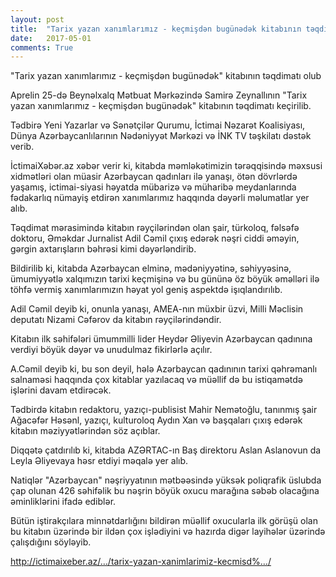```yaml
---
layout: post
title:  "Tarix yazan xanımlarımız - keçmişdən bugünədək kitabının təqdimatı olub"
date:   2017-05-01
comments: True
---
```


<p>"Tarix yazan xanımlarımız - keçmişdən bugünədək" kitabının təqdimatı olub</p>
<p> Aprelin 25-də Beynəlxalq Mətbuat Mərkəzində Samirə Zeynallının "Tarix yazan xanımlarımız - keçmişdən bugünədək" kitabının təqdimatı keçirilib.</p>
<p> Tədbirə Yeni Yazarlar və Sənətçilər Qurumu, İctimai Nəzarət Koalisiyası, Dünya Azərbaycanlılarının Nədəniyyət Mərkəzi və İNK TV təşkilatı dəstək verib.</p>
<div class="text_exposed_show"><p> İctimaiXəbər.az xəbər verir ki, kitabda məmləkətimizin tərəqqisində məxsusi xidmətləri olan müasir Azərbaycan qadınları ilə yanaşı, ötən dövrlərdə yaşamış, ictimai-siyasi həyatda mübarizə və müharibə meydanlarında fədakarlıq nümayiş etdirən xanımlarımız haqqında dəyərli məlumatlar yer alıb.</p><p> Təqdimat mərasimində kitabın rəyçilərindən olan şair, türkoloq, fəlsəfə doktoru, Əməkdar Jurnalist Adil Cəmil çıxış edərək nəşri ciddi əməyin, gərgin axtarışların bəhrəsi kimi dəyərləndirib.</p><p> Bildirilib ki, kitabda Azərbaycan elminə, mədəniyyətinə, səhiyyəsinə, ümumiyyətlə xalqımızın tarixi keçmişinə və bu gününə öz böyük əməlləri ilə töhfə vermiş xanımlarımızın həyat yol geniş aspektdə işıqlandırılıb.</p><p> Adil Cəmil deyib ki, onunla yanaşı, AMEA-nın müxbir üzvi, Milli Məclisin deputatı Nizami Cəfərov da kitabın rəyçilərindəndir.</p><p> Kitabın ilk səhifələri ümummilli lider Heydər Əliyevin Azərbaycan qadınına verdiyi böyük dəyər və unudulmaz fikirlərlə açılır.</p><p> A.Cəmil deyib ki, bu son deyil, hələ Azərbaycan qadınının tarixi qəhrəmanlı salnaməsi haqqında çox kitablar yazılacaq və müəllif də bu istiqamətdə işlərini davam etdirəcək.</p><p> Tədbirdə kitabın redaktoru, yazıçı-publisist Mahir Nemətoğlu, tanınmış şair Ağacəfər Həsənl, yazıçı, kulturoloq Aydın Xan və başqaları çıxış edərək kitabın məziyyətlərindən söz açıblar.</p><p> Diqqətə çatdırılıb ki, kitabda AZƏRTAC-ın Baş direktoru Aslan Aslanovun da Leyla Əliyevaya həsr etdiyi məqalə yer alıb.</p><p> Natiqlər "Azərbaycan" nəşriyyatının mətbəəsində yüksək poliqrafik üslubda çap olunan 426 səhifəlik bu nəşrin böyük oxucu marağına səbəb olacağına əminliklərini ifadə ediblər.</p><p> Bütün iştirakçılara minnətdarlığını bildirən müəllif oxucularla ilk görüşü olan bu kitabın üzərində bir ildən çox işlədiyini və hazırda digər layihələr üzərində çalışdığını söyləyib.</p><p> <a href="https://l.facebook.com/l.php?u=http%3A%2F%2Fictimaixeber.az%2F2017%2F04%2Ftarix-yazan-xanimlarimiz-kecmisd%25C9%2599n-bugun%25C9%2599d%25C9%2599k-kitabinin-t%25C9%2599qdimati-olub%2F&amp;h=ATOuYxzwnhj3iabw5sg2kkKP0gfdlxsFeif0AMD0XSB-1yRuEO9z6cWBLwoCYvyBjwgJhxhpxSugp2nMp08PO8e8uzK6sSU7X0N7tsvBSu0r_RdJ0VoNCFCTtjIGrSNNkxKP3HY-s6jeGrw5_dyy&amp;enc=AZOkJ1NAWuiwoiNqD71uFFI3lG5wD3F1-lohuUlJO3eRf5wfWnP3Dth2XUsny9ii6Y9VCqS5sEH2lmCD30mIfU8eBgq2TrOT3kqMeiWtaM-mTmenmU4eEY2_tG46XUdlbU9vnYmo9r-pthsL1jM0a4L9hvzcm1tHInUM8XrUMDw0kMpCGrMKoXx2rUQFiJnu0rCLDbbkQpGoiR3NBBcw2zh6&amp;s=1" target="_blank" rel="nofollow noopener" onmouseover="LinkshimAsyncLink.swap(this, &quot;http:\/\/ictimaixeber.az\/2017\/04\/tarix-yazan-xanimlarimiz-kecmisd\u0025C9\u002599n-bugun\u0025C9\u002599d\u0025C9\u002599k-kitabinin-t\u0025C9\u002599qdimati-olub\/&quot;);" onclick="LinkshimAsyncLink.referrer_log(this, &quot;http:\/\/ictimaixeber.az\/2017\/04\/tarix-yazan-xanimlarimiz-kecmisd\u0025C9\u002599n-bugun\u0025C9\u002599d\u0025C9\u002599k-kitabinin-t\u0025C9\u002599qdimati-olub\/&quot;, &quot;\/si\/ajax\/l\/render_linkshim_log\/?u=http\u00253A\u00252F\u00252Fictimaixeber.az\u00252F2017\u00252F04\u00252Ftarix-yazan-xanimlarimiz-kecmisd\u002525C9\u00252599n-bugun\u002525C9\u00252599d\u002525C9\u00252599k-kitabinin-t\u002525C9\u00252599qdimati-olub\u00252F&amp;h=ATOuYxzwnhj3iabw5sg2kkKP0gfdlxsFeif0AMD0XSB-1yRuEO9z6cWBLwoCYvyBjwgJhxhpxSugp2nMp08PO8e8uzK6sSU7X0N7tsvBSu0r_RdJ0VoNCFCTtjIGrSNNkxKP3HY-s6jeGrw5_dyy&amp;enc=AZOkJ1NAWuiwoiNqD71uFFI3lG5wD3F1-lohuUlJO3eRf5wfWnP3Dth2XUsny9ii6Y9VCqS5sEH2lmCD30mIfU8eBgq2TrOT3kqMeiWtaM-mTmenmU4eEY2_tG46XUdlbU9vnYmo9r-pthsL1jM0a4L9hvzcm1tHInUM8XrUMDw0kMpCGrMKoXx2rUQFiJnu0rCLDbbkQpGoiR3NBBcw2zh6&amp;d&quot;);">http://ictimaixeber.az/…/tarix-yazan-xanimlarimiz-kecmisd%…/</a></p></div>


